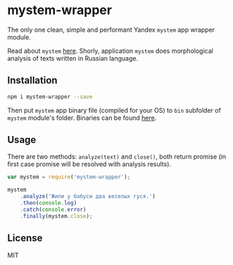 # mystem-wrapper

The only one clean, simple and performant Yandex `mystem` app wrapper module.

Read about `mystem` [here](https://tech.yandex.ru/mystem/). Shorly, application `mystem` does morphological analysis of texts written in Russian language.

## Installation

```bash
npm i mystem-wrapper --save
```

Then put `mystem` app binary file (compiled for your OS) to `bin` subfolder of `mystem` module's folder. Binaries can be found [here](https://tech.yandex.ru/mystem/).

## Usage

There are two methods: `analyze(text)` and `close()`, both return promise (in first case promise will be resolved with analysis results).

```js
var mystem = require('mystem-wrapper');

mystem
	.analyze('Жили у бабуси два веселых гуся.')
	.then(console.log)
	.catch(console.error)
	.finally(mystem.close);
```

## License

MIT
